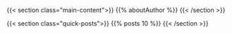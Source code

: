 ---
---
{{< section class="main-content">}}
    {{% aboutAuthor %}}
{{< /section >}}

{{< section class="quick-posts">}}
    {{% posts 10 %}}
{{< /section >}}